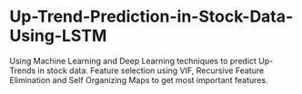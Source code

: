 # Up-Trend-Prediction-in-Stock-Data-Using-LSTM

Using Machine Learning and Deep Learning techniques to predict Up-Trends in stock data.
Feature selection using VIF, Recursive Feature Elimination and Self Organizing Maps to get most important features.
